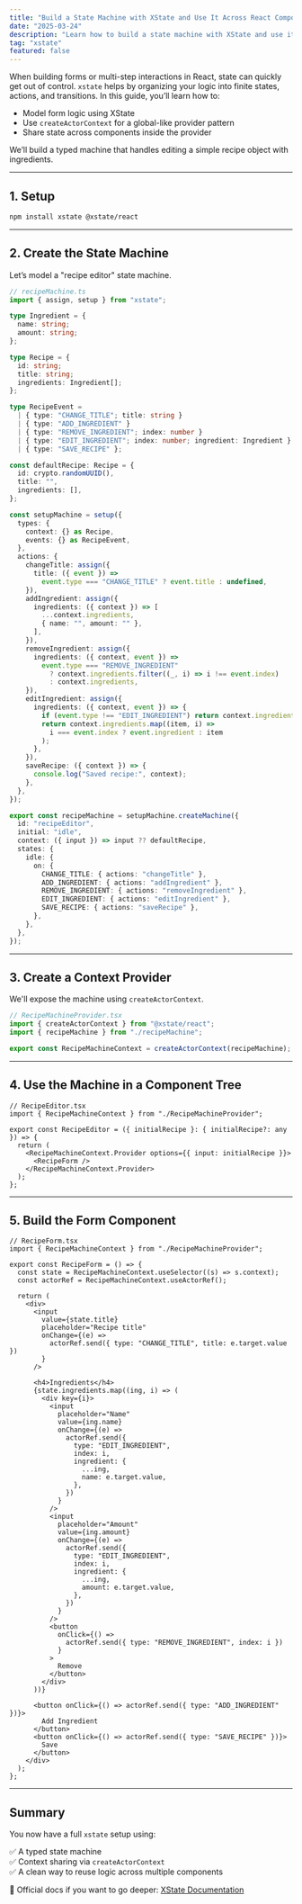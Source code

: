 ```yaml
---
title: "Build a State Machine with XState and Use It Across React Components (TypeScript)"
date: "2025-03-24"
description: "Learn how to build a state machine with XState and use it across React components in TypeScript."
tag: "xstate"
featured: false
---
```


When building forms or multi-step interactions in React, state can quickly get out of control. `xstate` helps by organizing your logic into finite states, actions, and transitions. In this guide, you’ll learn how to:

- Model form logic using XState
- Use `createActorContext` for a global-like provider pattern
- Share state across components inside the provider

We’ll build a typed machine that handles editing a simple recipe object with ingredients.

---

## 1. Setup

```bash
npm install xstate @xstate/react
```

---

## 2. Create the State Machine

Let’s model a "recipe editor" state machine.

```ts
// recipeMachine.ts
import { assign, setup } from "xstate";

type Ingredient = {
  name: string;
  amount: string;
};

type Recipe = {
  id: string;
  title: string;
  ingredients: Ingredient[];
};

type RecipeEvent =
  | { type: "CHANGE_TITLE"; title: string }
  | { type: "ADD_INGREDIENT" }
  | { type: "REMOVE_INGREDIENT"; index: number }
  | { type: "EDIT_INGREDIENT"; index: number; ingredient: Ingredient }
  | { type: "SAVE_RECIPE" };

const defaultRecipe: Recipe = {
  id: crypto.randomUUID(),
  title: "",
  ingredients: [],
};

const setupMachine = setup({
  types: {
    context: {} as Recipe,
    events: {} as RecipeEvent,
  },
  actions: {
    changeTitle: assign({
      title: ({ event }) =>
        event.type === "CHANGE_TITLE" ? event.title : undefined,
    }),
    addIngredient: assign({
      ingredients: ({ context }) => [
        ...context.ingredients,
        { name: "", amount: "" },
      ],
    }),
    removeIngredient: assign({
      ingredients: ({ context, event }) =>
        event.type === "REMOVE_INGREDIENT"
          ? context.ingredients.filter((_, i) => i !== event.index)
          : context.ingredients,
    }),
    editIngredient: assign({
      ingredients: ({ context, event }) => {
        if (event.type !== "EDIT_INGREDIENT") return context.ingredients;
        return context.ingredients.map((item, i) =>
          i === event.index ? event.ingredient : item
        );
      },
    }),
    saveRecipe: ({ context }) => {
      console.log("Saved recipe:", context);
    },
  },
});

export const recipeMachine = setupMachine.createMachine({
  id: "recipeEditor",
  initial: "idle",
  context: ({ input }) => input ?? defaultRecipe,
  states: {
    idle: {
      on: {
        CHANGE_TITLE: { actions: "changeTitle" },
        ADD_INGREDIENT: { actions: "addIngredient" },
        REMOVE_INGREDIENT: { actions: "removeIngredient" },
        EDIT_INGREDIENT: { actions: "editIngredient" },
        SAVE_RECIPE: { actions: "saveRecipe" },
      },
    },
  },
});
```

---

## 3. Create a Context Provider

We'll expose the machine using `createActorContext`.

```ts
// RecipeMachineProvider.tsx
import { createActorContext } from "@xstate/react";
import { recipeMachine } from "./recipeMachine";

export const RecipeMachineContext = createActorContext(recipeMachine);
```

---

## 4. Use the Machine in a Component Tree

```tsx
// RecipeEditor.tsx
import { RecipeMachineContext } from "./RecipeMachineProvider";

export const RecipeEditor = ({ initialRecipe }: { initialRecipe?: any }) => {
  return (
    <RecipeMachineContext.Provider options={{ input: initialRecipe }}>
      <RecipeForm />
    </RecipeMachineContext.Provider>
  );
};
```

---

## 5. Build the Form Component

```tsx
// RecipeForm.tsx
import { RecipeMachineContext } from "./RecipeMachineProvider";

export const RecipeForm = () => {
  const state = RecipeMachineContext.useSelector((s) => s.context);
  const actorRef = RecipeMachineContext.useActorRef();

  return (
    <div>
      <input
        value={state.title}
        placeholder="Recipe title"
        onChange={(e) =>
          actorRef.send({ type: "CHANGE_TITLE", title: e.target.value })
        }
      />

      <h4>Ingredients</h4>
      {state.ingredients.map((ing, i) => (
        <div key={i}>
          <input
            placeholder="Name"
            value={ing.name}
            onChange={(e) =>
              actorRef.send({
                type: "EDIT_INGREDIENT",
                index: i,
                ingredient: {
                  ...ing,
                  name: e.target.value,
                },
              })
            }
          />
          <input
            placeholder="Amount"
            value={ing.amount}
            onChange={(e) =>
              actorRef.send({
                type: "EDIT_INGREDIENT",
                index: i,
                ingredient: {
                  ...ing,
                  amount: e.target.value,
                },
              })
            }
          />
          <button
            onClick={() =>
              actorRef.send({ type: "REMOVE_INGREDIENT", index: i })
            }
          >
            Remove
          </button>
        </div>
      ))}

      <button onClick={() => actorRef.send({ type: "ADD_INGREDIENT" })}>
        Add Ingredient
      </button>
      <button onClick={() => actorRef.send({ type: "SAVE_RECIPE" })}>
        Save
      </button>
    </div>
  );
};
```

---

## Summary

You now have a full `xstate` setup using:

✅ A typed state machine  
✅ Context sharing via `createActorContext`  
✅ A clean way to reuse logic across multiple components

🔗 Official docs if you want to go deeper: [XState Documentation](https://xstate.js.org/docs/)
